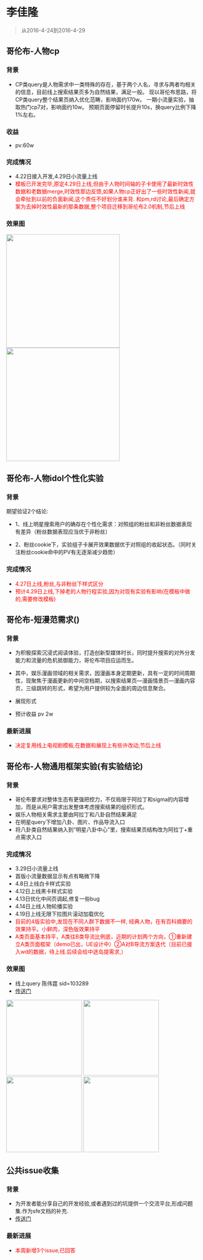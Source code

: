 # 李佳隆

> 从2016-4-24到2016-4-29


## 哥伦布-人物cp

### 背景

* CP类query是人物需求中一类特殊的存在，基于两个人名，寻求与两者均相关的信息，目前线上搜索结果页多为自然结果，满足一般。 现以哥伦布思路，将CP类query整个结果页纳入优化范畴，影响面约170w。 一期小流量实验，抽取热门cp7对，影响面约10w。 预期页面停留时长提升10s，换query比例下降1%左右。

### 收益

* pv:60w

### 完成情况

* <span >4.22日接入开发,4.29日小流量上线</span>
* <span style="color:red;">模板已开发完毕,原定4.29日上线,但由于人物时间轴的子卡使用了最新时效性数据和老数据merge,时效性那边反馈,如果人物cp正好出了一些时效性新闻,就会牵扯到以前的负面新闻,这个责任不好划分谁来背. 和pm,rd讨论,最后确定方案为去掉时效性最新的那条数据,整个项目迁移到哥伦布2.0机制,节后上线</span>

### 效果图

<img src="img/lijialong01/cp1.png" width="300px"/>
<img src="img/lijialong01/cp2.png" width="300px"/>

## 哥伦布-人物idol个性化实验

### 背景

期望验证2个结论:

* 1、线上明星搜索用户的确存在个性化需求：对照组的粉丝和非粉丝数据表现有差异（粉丝数据表现应当优于非粉丝）

* 2、粉丝cookie下，实验组子卡展开效果数据优于对照组的收起状态。（同时关注粉丝cookie命中的PV有无逐渐减少趋势）


### 完成情况

* <span style="color:red;">4.27日上线,粉丝,与非粉丝下样式区分</span>
* <span style="color:red;">预计4.29日上线,下掉老的人物行程实验,因为对现有实验有影响(在模板中做的,需要修改模板)</span>


## 哥伦布-短漫范需求()

### 背景

* 为积极探索沉浸式阅读体验，打造创新型媒体时长，同时提升搜索的对外分发能力和流量的危机抵御能力，哥伦布项目应运而生。
* 其中，娱乐漫画领域的相关需求，因漫画本身定期更新，具有一定的时间周期性，现聚焦于漫画更新的中间空档期，以搜索结果页—漫画情景页—漫画内容页，三级跳转的形式，希望为用户提供较为全面的周边信息聚合。
* 展现形式

* 预计收益  pv 2w

### 最新进展

* <span style="color:red;">决定复用线上电视剧模板,在数据和展现上有些许改动,节后上线</span>

## 哥伦布-人物通用框架实验(有实验结论)

### 背景

* 哥伦布要求对整体生态有更强把控力，不仅局限于阿拉丁和sigma的内容增加，而是从用户需求出发整体考虑搜索结果的组织形式。
* 娱乐人物相关需求主要由阿拉丁和八卦自然结果满足
* 在明星query下增加八卦、图片、作品导流入口
* 将八卦类自然结果纳入到“明星八卦中心”里，搜索结果页结构改为阿拉丁+重点需求入口

### 完成情况

* <span >3.29日小流量上线</span>
* <span >首版小流量数据显示有点有略微下降</span>
* <span>4.8日上线白卡样式实验<span>
* <span>4.12日上线黑卡样式实验<span>
* <span>4.13日优化中间页调起,修复一些bug<span>
* <span>4.14日上线人物轮播实验<span>
* <span >4.19日上线无限下拉图片滚动加载优化<span>
* <span style="color:red;">目前的4版实验中,发现在不同人群下数据不一样, 经典人物，在有百科摘要的效果持平。小鲜肉，深色版效果持平<span>
* <span style="color:red;">A类页面基本持平，A类往B类导流比例底，近期的计划两个方向，①重新建立A类页面框架（demo已出，UE设计中）②A对B导流方案迭代（目前已接入wd的数据，待上线.后续会给中途岛提需求,）<span>

### 效果图

* 线上query 陈伟霆  sid=103289
* [传送门](http://m.baidu.com/s?word=%E9%99%88%E4%BC%9F%E9%9C%86&sid=103289)

<img src="img/lijialong01/r.png" width="200px"/>
<img src="img/lijialong01/r1.png" width="200px"/>
<img src="img/lijialong01/r3.png" width="200px"/>
<img src="img/lijialong01/r4.png" width="200px"/>



## 公共issue收集

### 背景

* 为开发者能分享自己的开发经验,或者遇到过的坑提供一个交流平台,形成问题集.作为sfe文档的补充.
* [传送门](http://gitlab.baidu.com/psfe/ala-duty-case/issues)

### 最新进展

* <span style="color:red;">本周新增3个issue,已回答</span>
